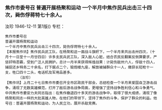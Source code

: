 ### 焦作市委号召  普遍开展杨聚和运动  一个半月中焦作民兵出击三十四次，毙伤俘蒋特七十余人。
汝珍
1946-12-11
第1版()
专栏：

    焦作市委号召
    普遍开展杨聚和运动
    一个半月中焦作民兵出击三十四次，毙伤俘蒋特七十余人。
    【本报焦作讯】焦作民兵武工队，在杨聚和这一面战斗旗帜下，一个半月来共出击卅四次，（十月十一日至十一月廿四日）许多支民兵武工队，深入敌人心脏，结合农民反翻案反倒算要求，严惩奸特恶霸，受到广泛人民拥护。总计一月半来获得辉煌战果：计毙伤敌卅六人，俘敌十四人，捕捉还乡特务二十余名，打下据点二个，毁炮楼九座，解放被捕群众十一人，缴获长短枪十一支，牲口四十二头，电话机及军用品甚多。
          （汝珍）
    【焦作讯】上月二十七日焦作市委召开全市区政民干部会，总结检查一个半月来爱国自卫游击战争，涌现了无数英雄模范，打开了敌后游击战争局面，更增强了坚持战争胜利信心和斗争勇气。中共焦作市委安力夫同志指出：在焦作撤退四十多天的游击战争中，取得了很大成绩，涌现了像杨聚和同志一样的大批英雄人物，在他们的带领下，坚持了焦作的斗争，保护了群众的利益。他号召：普遍开展杨聚和运动，为人民立功，展开杀敌竞赛。
